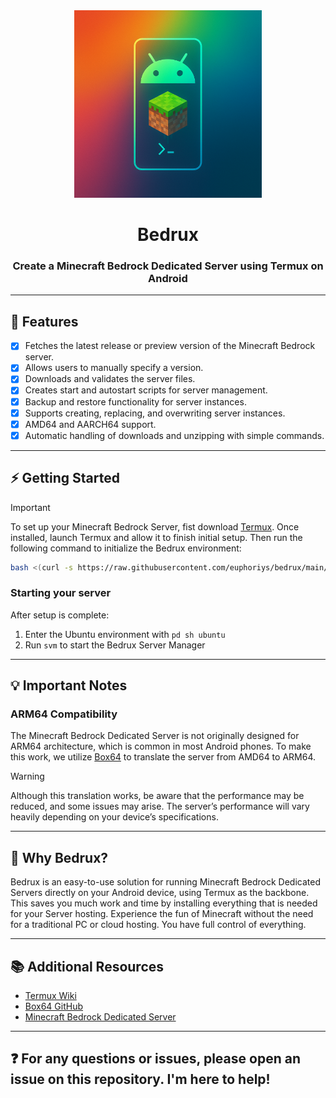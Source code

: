 <div align="center">
  <img src="assets/bedrux_logo.png" alt="Bedrux Logo" width="300" height="300">
  <h1 align="center">Bedrux</h1>
  <h3>Create a Minecraft Bedrock Dedicated Server using Termux on Android</h3>
</div>

---

## 🚀 Features

- [x] Fetches the latest release or preview version of the Minecraft Bedrock server.
- [x] Allows users to manually specify a version.
- [x] Downloads and validates the server files.
- [x] Creates start and autostart scripts for server management.
- [x] Backup and restore functionality for server instances.
- [x] Supports creating, replacing, and overwriting server instances.
- [x] AMD64 and AARCH64 support.
- [x] Automatic handling of downloads and unzipping with simple commands.

---

## ⚡ Getting Started

> [!IMPORTANT]
> To set up your Minecraft Bedrock Server, fist download [Termux](https://f-droid.org/de/packages/com.termux/). Once installed, launch Termux and allow it to finish initial setup. Then run the following command to initialize the Bedrux environment:
> 
> ```bash
> bash <(curl -s https://raw.githubusercontent.com/euphoriys/bedrux/main/src/setup.sh)
> ```

### Starting your server
After setup is complete:
1. Enter the Ubuntu environment with `pd sh ubuntu`
2. Run `svm` to start the Bedrux Server Manager

---

## 💡 Important Notes

### ARM64 Compatibility
The Minecraft Bedrock Dedicated Server is not originally designed for ARM64 architecture, which is common in most Android phones. To make this work, we utilize [Box64](https://github.com/ptitSeb/box64) to translate the server from AMD64 to ARM64.

> [!WARNING]
> Although this translation works, be aware that the performance may be reduced, and some issues may arise. The server’s performance will vary heavily depending on your device’s specifications.

---

## 🌟 Why Bedrux?

Bedrux is an easy-to-use solution for running Minecraft Bedrock Dedicated Servers directly on your Android device, using Termux as the backbone. This saves you much work and time by installing everything that is needed for your Server hosting. Experience the fun of Minecraft without the need for a traditional PC or cloud hosting. You have full control of everything.

---

## 📚 Additional Resources

- [Termux Wiki](https://wiki.termux.com/wiki/Main_Page)
- [Box64 GitHub](https://github.com/ptitSeb/box64)
- [Minecraft Bedrock Dedicated Server](https://www.minecraft.net/de-de/download/server/bedrock)

---

## ❓ For any questions or issues, please open an issue on this repository. I'm here to help!
